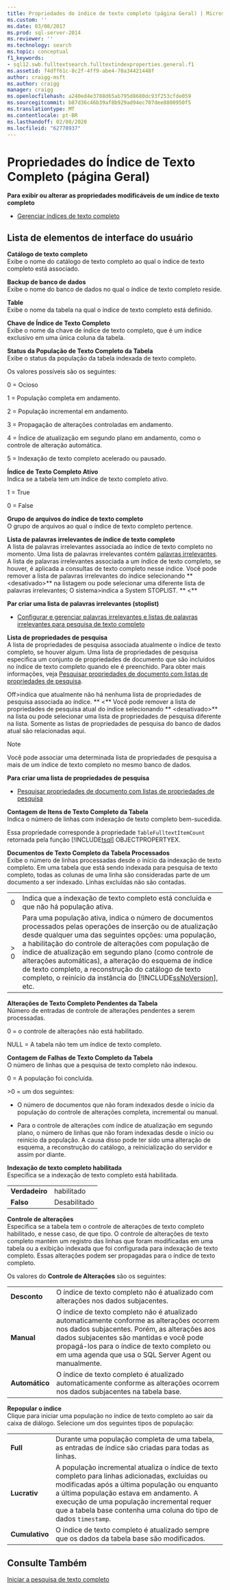 ```yaml
---
title: Propriedades do índice de texto completo (página Geral) | Microsoft Docs
ms.custom: ''
ms.date: 03/08/2017
ms.prod: sql-server-2014
ms.reviewer: ''
ms.technology: search
ms.topic: conceptual
f1_keywords:
- sql12.swb.fulltextsearch.fulltextindexproperties.general.f1
ms.assetid: f4dff61c-8c2f-4ff9-abe4-70a34421448f
author: craigg-msft
ms.author: craigg
manager: craigg
ms.openlocfilehash: a240ed4e3788d65ab795d8680dc93f253cfde059
ms.sourcegitcommit: b87d36c46b39af8b929ad94ec707dee8800950f5
ms.translationtype: MT
ms.contentlocale: pt-BR
ms.lasthandoff: 02/08/2020
ms.locfileid: "62778937"
---
```

# <a name="full-text-index-properties-general-page"></a>Propriedades do Índice de Texto Completo (página Geral)
  **Para exibir ou alterar as propriedades modificáveis de um índice de texto completo**  
  
-   [Gerenciar índices de texto completo](../relational-databases/indexes/indexes.md)  
  
## <a name="uielement-list"></a>Lista de elementos de interface do usuário  
 **Catálogo de texto completo**  
 Exibe o nome do catálogo de texto completo ao qual o índice de texto completo está associado.  
  
 **Backup de banco de dados**  
 Exibe o nome do banco de dados no qual o índice de texto completo reside.  
  
 **Table**  
 Exibe o nome da tabela na qual o índice de texto completo está definido.  
  
 **Chave de Índice de Texto Completo**  
 Exibe o nome da chave de índice de texto completo, que é um índice exclusivo em uma única coluna da tabela.  
  
 **Status da População de Texto Completo da Tabela**  
 Exibe o status da população da tabela indexada de texto completo.  
  
 Os valores possíveis são os seguintes:  
  
 0 = Ocioso  
  
 1 = População completa em andamento.  
  
 2 = População incremental em andamento.  
  
 3 = Propagação de alterações controladas em andamento.  
  
 4 = Índice de atualização em segundo plano em andamento, como o controle de alteração automática.  
  
 5 = Indexação de texto completo acelerado ou pausado.  
  
 **Índice de Texto Completo Ativo**  
 Indica se a tabela tem um índice de texto completo ativo.  
  
 1 = True  
  
 0 = False  
  
 **Grupo de arquivos do índice de texto completo**  
 O grupo de arquivos ao qual o índice de texto completo pertence.  
  
 **Lista de palavras irrelevantes de índice de texto completo**  
 A lista de palavras irrelevantes associada ao índice de texto completo no momento. Uma lista de palavras irrelevantes contém [palavras irrelevantes](../relational-databases/search/full-text-search.md). A lista de palavras irrelevantes associada a um índice de texto completo, se houver, é aplicada a consultas de texto completo nesse índice. Você pode remover a lista de palavras irrelevantes do índice selecionando ** \<desativado>** na listagem ou pode selecionar uma diferente lista de palavras irrelevantes; O sistema>indica a System STOPLIST. ** \<**  
  
 **Par criar uma lista de palavras irrelevantes (stoplist)**  
  
-   [Configurar e gerenciar palavras irrelevantes e listas de palavras irrelevantes para pesquisa de texto completo](../relational-databases/search/full-text-search.md)  
  
 **Lista de propriedades de pesquisa**  
 A lista de propriedades de pesquisa associada atualmente o índice de texto completo, se houver algum. Uma lista de propriedades de pesquisa especifica um conjunto de propriedades de documento que são incluídos no índice de texto completo quando ele é preenchido. Para obter mais informações, veja [Pesquisar propriedades de documento com listas de propriedades de pesquisa](../relational-databases/search/search-document-properties-with-search-property-lists.md).  
  
 Off>indica que atualmente não há nenhuma lista de propriedades de pesquisa associada ao índice. ** \<** Você pode remover a lista de propriedades de pesquisa atual do índice selecionando ** \<desativado>** na lista ou pode selecionar uma lista de propriedades de pesquisa diferente na lista. Somente as listas de propriedades de pesquisa do banco de dados atual são relacionadas aqui.  
  
> [!NOTE]  
>  Você pode associar uma determinada lista de propriedades de pesquisa a mais de um índice de texto completo no mesmo banco de dados.  
  
 **Para criar uma lista de propriedades de pesquisa**  
  
-   [Pesquisar propriedades de documento com listas de propriedades de pesquisa](../relational-databases/search/search-document-properties-with-search-property-lists.md)  
  
 **Contagem de Itens de Texto Completo da Tabela**  
 Indica o número de linhas com indexação de texto completo bem-sucedida.  
  
 Essa propriedade corresponde à propriedade `TableFulltextItemCount` retornada pela função [!INCLUDE[tsql](../includes/tsql-md.md)] OBJECTPROPERTYEX.  
  
 **Documentos de Texto Completo da Tabela Processados**  
 Exibe o número de linhas processadas desde o início da indexação de texto completo. Em uma tabela que está sendo indexada para pesquisa de texto completo, todas as colunas de uma linha são consideradas parte de um documento a ser indexado. Linhas excluídas não são contadas.  
  
|||  
|-|-|  
|0|Indica que a indexação de texto completo está concluída e que não há população ativa.|  
|> 0|Para uma população ativa, indica o número de documentos processados pelas operações de inserção ou de atualização desde qualquer uma das seguintes opções: uma população, a habilitação do controle de alterações com população de índice de atualização em segundo plano (como controle de alterações automáticas), a alteração do esquema de índice de texto completo, a reconstrução do catálogo de texto completo, o reinício da instância do [!INCLUDE[ssNoVersion](../includes/ssnoversion-md.md)], etc.|  
  
 **Alterações de Texto Completo Pendentes da Tabela**  
 Número de entradas de controle de alterações pendentes a serem processadas.  
  
 0 = o controle de alterações não está habilitado.  
  
 NULL = A tabela não tem um índice de texto completo.  
  
 **Contagem de Falhas de Texto Completo da Tabela**  
 O número de linhas que a pesquisa de texto completo não indexou.  
  
 0 = A população foi concluída.  
  
 \>0 = um dos seguintes:  
  
-   O número de documentos que não foram indexados desde o início da população do controle de alterações completa, incremental ou manual.  
  
-   Para o controle de alterações com índice de atualização em segundo plano, o número de linhas que não foram indexadas desde o início ou reinício da população. A causa disso pode ter sido uma alteração de esquema, a reconstrução do catálogo, a reinicialização do servidor e assim por diante.  
  
 **Indexação de texto completo habilitada**  
 Especifica se a indexação de texto completo está habilitada.  
  
|||  
|-|-|  
|**Verdadeiro**|habilitado|  
|**Falso**|Desabilitado|  
  
 **Controle de alterações**  
 Especifica se a tabela tem o controle de alterações de texto completo habilitado, e nesse caso, de que tipo. O controle de alterações de texto completo mantém um registro das linhas que foram modificadas em uma tabela ou a exibição indexada que foi configurada para indexação de texto completo. Essas alterações podem ser propagadas para o índice de texto completo.  
  
 Os valores do **Controle de Alterações** são os seguintes:  
  
|||  
|-|-|  
|**Desconto**|O índice de texto completo não é atualizado com alterações nos dados subjacentes.|  
|**Manual**|O índice de texto completo não é atualizado automaticamente conforme as alterações ocorrem nos dados subjacentes. Porém, as alterações aos dados subjacentes são mantidas e você pode propagá-los para o índice de texto completo ou em uma agenda que usa o SQL Server Agent ou manualmente.|  
|**Automático**|O índice de texto completo é atualizado automaticamente conforme as alterações ocorrem nos dados subjacentes na tabela base.|  
  
 **Repopular o índice**  
 Clique para iniciar uma população no índice de texto completo ao sair da caixa de diálogo. Selecione um dos seguintes tipos de população:  
  
|||  
|-|-|  
|**Full**|Durante uma população completa de uma tabela, as entradas de índice são criadas para todas as linhas.|  
|**Lucrativ**|A população incremental atualiza o índice de texto completo para linhas adicionadas, excluídas ou modificadas após a última população ou enquanto a última população estava em andamento. A execução de uma população incremental requer que a tabela base contenha uma coluna do tipo de dados `timestamp`.|  
|**Cumulativo**|O índice de texto completo é atualizado sempre que os dados da tabela base são modificados.|  
  
## <a name="see-also"></a>Consulte Também  
 [Iniciar a pesquisa de texto completo](../relational-databases/search/get-started-with-full-text-search.md)  
  
  
